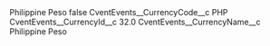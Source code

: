 <?xml version="1.0" encoding="UTF-8"?>
<CustomMetadata xmlns="http://soap.sforce.com/2006/04/metadata" xmlns:xsi="http://www.w3.org/2001/XMLSchema-instance" xmlns:xsd="http://www.w3.org/2001/XMLSchema">
    <label>Philippine Peso</label>
    <protected>false</protected>
    <values>
        <field>CventEvents__CurrencyCode__c</field>
        <value xsi:type="xsd:string">PHP</value>
    </values>
    <values>
        <field>CventEvents__CurrencyId__c</field>
        <value xsi:type="xsd:double">32.0</value>
    </values>
    <values>
        <field>CventEvents__CurrencyName__c</field>
        <value xsi:type="xsd:string">Philippine Peso</value>
    </values>
</CustomMetadata>
